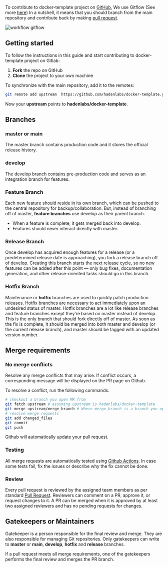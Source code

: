 <!-- Space: Projects -->
<!-- Parent: DockerTemplate -->
<!-- Title: Contributing GitFlow DockerTemplate -->

<!-- Label: DockerTemplate -->
<!-- Label: Project -->
<!-- Label: Contributing -->
<!-- Label: GitFlow -->
<!-- Include: ./../disclaimer.md -->
<!-- Include: ac:toc -->

To contribute to docker-template project on [GitHub](https://github.com/hadenlabs/docker-template), We use Gitflow (See more [here](https://datasift.github.io/gitflow/IntroducingGitFlow.html)) In a nutshell, it means that you should branch from the main repository and contribute back by making [pull request](https://github.com/hadenlabs/docker-template/pulls).

![workflow gitflow](https://datasift.github.io/gitflow/GitFlowHotfixBranch.png)

## Getting started

To follow the instructions in this guide and start contributing to docker-template project on Gitlab:

1.  **Fork** the repo on GitHub
2.  **Clone** the project to your own machine

To synchronize with the main repository, add it to the remotes:

```bash
git remote add upstream  https://github.com/hadenlabs/docker-template.git
```

Now your **upstream** points to **hadenlabs/docker-template**.

## Branches

### master or main

The master branch contains production code and it stores the official release history.

### develop

The develop branch contains pre-production code and serves as an integration branch for features.

### Feature Branch

Each new feature should reside in its own branch, which can be pushed to the central repository for backup/collaboration. But, instead of branching off of master, **feature branches** use develop as their parent branch.

- When a feature is complete, it gets merged back into develop.
- Features should never interact directly with master.

### Release Branch

Once develop has acquired enough features for a release (or a predetermined release date is approaching), you fork a release branch off of develop. Creating this branch starts the next release cycle, so no new features can be added after this point — only bug fixes, documentation generation, and other release-oriented tasks should go in this branch.

### Hotfix Branch

Maintenance or **hotfix** branches are used to quickly patch production releases. Hotfix branches are necessary to act immediately upon an undesired status of master. Hotfix branches are a lot like release branches and feature branches except they’re based on master instead of develop. This is the only branch that should fork directly off of master. As soon as the fix is complete, it should be merged into both master and develop (or the current release branch), and master should be tagged with an updated version number.

## Merge requirements

### No merge conflicts

Resolve any merge conflicts that may arise. If conflict occurs, a corresponding message will be displayed on the PR page on Github.

To resolve a conflict, run the following commands.

```bash
# checkout a branch you open MR from
git fetch upstream # assuming upstream is hadenlabs/docker-template
git merge upstream/merge_branch # Where merge_branch is a branch you open merge request against.
# resolve merge requests
git add changed_files
git commit
git push
```

Github will automatically update your pull request.

### Testing

All merge requests are automatically tested using [Github Actions](https://github.com/hadenlabs/docker-template/actions). In case some tests fail, fix the issues or describe why the fix cannot be done.

### Review

Every pull request is reviewed by the assigned team members as per standard [Pull Request](https://opensource.com/article/19/7/create-pull-request-github). Reviewers can comment on a PR, approve it, or request changes to it. A PR can be merged when it is approved by at least two assigned reviewers and has no pending requests for changes.

## Gatekeepers or Maintainers

Gatekeeper is a person responsible for the final review and merge. They are also responsible for managing Git repositories. Only gatekeepers can write to **master** or **main**, **develop**, **hotfix** and **release** branches.

If a pull request meets all merge requirements, one of the gatekeepers performs the final review and merges the PR branch.
